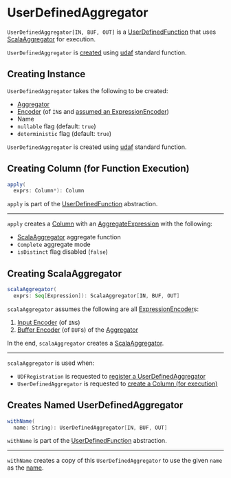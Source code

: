 # UserDefinedAggregator

`UserDefinedAggregator[IN, BUF, OUT]` is a [UserDefinedFunction](UserDefinedFunction.md) that uses [ScalaAggregator](ScalaAggregator.md) for execution.

`UserDefinedAggregator` is [created](#creating-instance) using [udaf](../standard-functions/index.md#udaf) standard function.

## Creating Instance

`UserDefinedAggregator` takes the following to be created:

* <span id="aggregator"> [Aggregator](Aggregator.md)
* <span id="inputEncoder"> [Encoder](../Encoder.md) (of `IN`s and [assumed an ExpressionEncoder](#scalaAggregator))
* <span id="name"> Name
* <span id="nullable"> `nullable` flag (default: `true`)
* <span id="deterministic"> `deterministic` flag (default: `true`)

`UserDefinedAggregator` is created using [udaf](../standard-functions/index.md#udaf) standard function.

## <span id="apply"> Creating Column (for Function Execution)

```scala
apply(
  exprs: Column*): Column
```

`apply` is part of the [UserDefinedFunction](UserDefinedFunction.md#apply) abstraction.

---

`apply` creates a [Column](../Column.md) with an [AggregateExpression](AggregateExpression.md) with the following:

* [ScalaAggregator](#scalaAggregator) aggregate function
* `Complete` aggregate mode
* `isDistinct` flag disabled (`false`)

## <span id="scalaAggregator"> Creating ScalaAggregator

```scala
scalaAggregator(
  exprs: Seq[Expression]): ScalaAggregator[IN, BUF, OUT]
```

`scalaAggregator` assumes the following are all [ExpressionEncoder](../ExpressionEncoder.md)s:

1. [Input Encoder](#inputEncoder) (of `IN`s)
1. [Buffer Encoder](Aggregator.md#bufferEncoder) (of `BUF`s) of the [Aggregator](#aggregator)

In the end, `scalaAggregator` creates a [ScalaAggregator](ScalaAggregator.md).

---

`scalaAggregator` is used when:

* `UDFRegistration` is requested to [register a UserDefinedAggregator](../user-defined-functions/UDFRegistration.md#register)
* `UserDefinedAggregator` is requested to [create a Column (for execution)](#apply)

## <span id="withName"> Creates Named UserDefinedAggregator

```scala
withName(
  name: String): UserDefinedAggregator[IN, BUF, OUT]
```

`withName` is part of the [UserDefinedFunction](UserDefinedFunction.md#withName) abstraction.

---

`withName` creates a copy of this `UserDefinedAggregator` to use the given `name` as the [name](#name).
